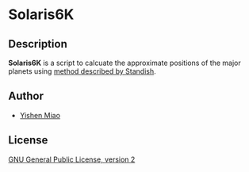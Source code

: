 # Solaris6K

## Description

**Solaris6K** is a script to calcuate the approximate positions of the major
planets using
[method described by Standish](http://ssd.jpl.nasa.gov/txt/aprx_pos_planets.pdf).

## Author

* [Yishen Miao](https://github.com/mys721tx)

## License

[GNU General Public License, version 2](http://www.gnu.org/licenses/gpl-2.0.html)
